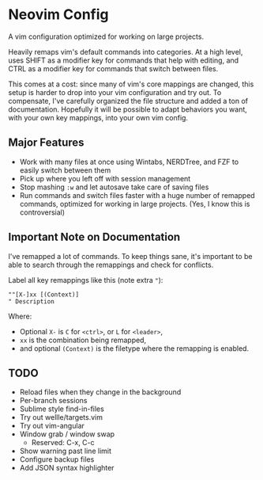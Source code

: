 # Neovim Config

A vim configuration optimized for working on large projects.

Heavily remaps vim's default commands into categories. At a high level, uses
SHIFT as a modifier key for commands that help with editing, and CTRL as a
modifier key for commands that switch between files.

This comes at a cost: since many of vim's core mappings are changed, this setup
is harder to drop into your vim configuration and try out. To compensate, I've
carefully organized the file structure and added a ton of documentation.
Hopefully it will be possible to adapt behaviors you want, with your own key
mappings, into your own vim config.


## Major Features

* Work with many files at once using Wintabs, NERDTree, and FZF to easily
  switch between them
* Pick up where you left off with session management
* Stop mashing `:w` and let autosave take care of saving files
* Run commands and switch files faster with a huge number of remapped commands,
  optimized for working in large projects. (Yes, I know this is controversial)


## Important Note on Documentation

I've remapped a lot of commands. To keep things sane, it's important to be able
to search through the remappings and check for conflicts.

Label all key remappings like this (note extra `"`):

```
""[X-]xx [(Context)]
" Description
```

Where:

* Optional `X-` is `C` for `<ctrl>`, or `L` for `<leader>`,
* `xx` is the combination being remapped,
* and optional `(Context)` is the filetype where the remapping is enabled.


## TODO

* Reload files when they change in the background
* Per-branch sessions
* Sublime style find-in-files
* Try out wellle/targets.vim
* Try out vim-angular
* Window grab / window swap
  * Reserved: C-x, C-c
* Show warning past line limit
* Configure backup files
* Add JSON syntax highlighter
